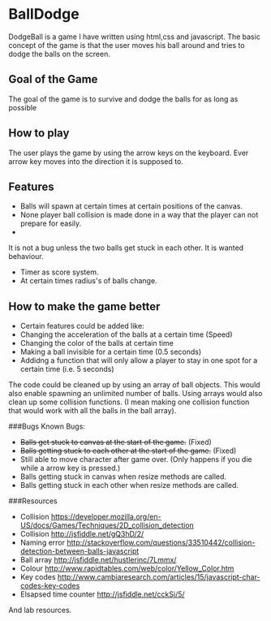 # BallDodge
DodgeBall is a game I have written using html,css and javascript.
The basic concept of the game is that the user moves his ball around and
tries to dodge the balls on the screen.

## Goal of the Game
The goal of the game is to survive and dodge the balls for as long as possible

## How to play
The user plays the game by using the arrow keys on the keyboard.
Ever arrow key moves into the direction it is supposed to.

## Features
* Balls will spawn at certain times at certain positions of the canvas.
* None player ball collision is made done in a way that the player can not prepare for easily.
* 
 It is not a bug unless the two balls get stuck in each other. It is wanted behaviour.
* Timer as score system.
* At certain times radius's of balls change.

## How to make the game better
* Certain features could be added like: 
* Changing the acceleration of the balls at a certain time (Speed)
* Changing the color of the balls at certain time
* Making a ball invisible for a certain time (0.5 seconds) 
* Addidng a function that will only allow a player to stay in one spot for a certain time (i.e. 5 seconds)

The code could be cleaned up by using an array of ball objects.
This would also enable spawning an unlimited number of balls.
Using arrays would also clean up some collision functions. 
(I mean making one collision function that would work with all the balls in the 
ball array).

###Bugs
Known Bugs:
* ~~Balls get stuck to canvas at the start of the game.~~
    (Fixed)
* ~~Balls getting stuck to each other at the start of the game.~~
    (Fixed)
* Still able to move character after game over. 
    (Only happens if you die while a arrow key is pressed.)
* Balls getting stuck in canvas when resize methods are called.
* Balls getting stuck in each other when resize methods are called.

###Resources
* Collision
https://developer.mozilla.org/en-US/docs/Games/Techniques/2D_collision_detection
* Collision
http://jsfiddle.net/gQ3hD/2/
* Naming error
http://stackoverflow.com/questions/33510442/collision-detection-between-balls-javascript
* Ball array
http://jsfiddle.net/hustlerinc/7Lmmx/
* Colour
http://www.rapidtables.com/web/color/Yellow_Color.htm
* Key codes
http://www.cambiaresearch.com/articles/15/javascript-char-codes-key-codes
* Elsapsed time counter
http://jsfiddle.net/cckSj/5/

And lab resources.

